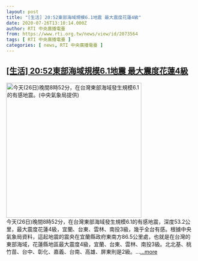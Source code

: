 ```yaml
---
layout: post
title: "[生活] 20:52東部海域規模6.1地震 最大震度花蓮4級"
date: 2020-07-26T13:10:14.000Z
author: RTI 中央廣播電臺
from: https://www.rti.org.tw/news/view/id/2073564
tags: [ RTI 中央廣播電臺 ]
categories: [ news, RTI 中央廣播電臺 ]
---
```

<!--1595769014000-->
[[生活] 20:52東部海域規模6.1地震 最大震度花蓮4級](https://www.rti.org.tw/news/view/id/2073564)
------

<div>
<img src="https://static.rti.org.tw/assets/thumbnails/2020/07/26/21659a205ecf96dda8e2d1f998019ca3.png" width="360" alt="今天(26日)晚間8時52分，在台灣東部海域發生規模6.1的有感地震。(中央氣象局提供)" title="今天(26日)晚間8時52分，在台灣東部海域發生規模6.1的有感地震。(中央氣象局提供)"><br>今天(26日)晚間8時52分，在台灣東部海域發生規模6.1的有感地震，深度53.2公里，最大震度花蓮4級，宜蘭、台東、雲林、南投3級，幾乎全台有感。根據中央氣象局資料，這起地震的震央在宜蘭縣政府東南方86.5公里處，也就是在台灣的東部海域，花蓮縣地區最大震度4級，宜蘭、台東、雲林、南投3級。北北基、桃竹苗、台中、彰化、嘉義、台南、高雄、屏東則是2級。...<a target="_blank" href="https://www.rti.org.tw/news/view/id/2073564">...more</a>
</div>

